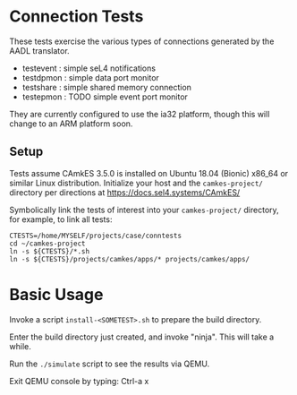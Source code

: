 Connection Tests
================

These tests exercise the various types of connections
generated by the AADL translator.

- testevent  : simple seL4 notifications
- testdpmon  : simple data port monitor
- testshare  : simple shared memory connection
- testepmon  : TODO simple event port monitor

They are currently configured to use the ia32 platform,
though this will change to an ARM platform soon.

Setup
-----

Tests assume CAmkES 3.5.0 is installed on Ubuntu 18.04 (Bionic) x86_64
or similar Linux distribution.  Initialize your host and the
`camkes-project/` directory per directions at
https://docs.sel4.systems/CAmkES/

Symbolically link the tests of interest into your 
`camkes-project/` directory, for example, to link all tests:

    CTESTS=/home/MYSELF/projects/case/conntests
    cd ~/camkes-project
    ln -s ${CTESTS}/*.sh
    ln -s ${CTESTS}/projects/camkes/apps/* projects/camkes/apps/

Basic Usage
===========

Invoke a script `install-<SOMETEST>.sh` to prepare the build directory.

Enter the build directory just created, and invoke "ninja".
This will take a while.

Run the `./simulate` script to see the results via QEMU.

Exit QEMU console by typing: Ctrl-a x
